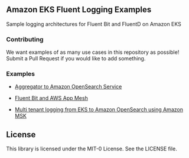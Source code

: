 ## Amazon EKS Fluent Logging Examples

Sample logging architectures for Fluent Bit and FluentD on Amazon EKS

### Contributing

We want examples of as many use cases in this repository as possible! Submit a Pull Request if you would like to add something.

### Examples

* [Aggregator to Amazon OpenSearch Service](examples/aggregator-to-amazon-opensearch/README.md)

* [Fluent Bit and AWS App Mesh](examples/fluent-bit-appmesh/README.md)

* [Multi tenant logging from EKS to Amazon OpenSearch using Amazon MSK](examples/eks-msk-opensearch/README.md)

## License

This library is licensed under the MIT-0 License. See the LICENSE file.

